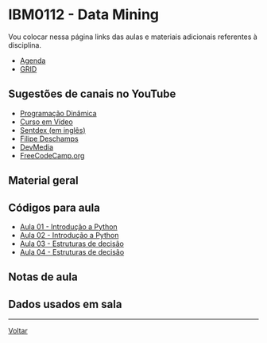 # IBM0112 - Data Mining

Vou colocar nessa página links das aulas e materiais adicionais referentes à disciplina.

* [Agenda](agenda.md)
* [GRID](grid.md)

## Sugestões de canais no YouTube
* [Programação Dinâmica](https://www.youtube.com/c/ProgramacaoDinamica/)
* [Curso em Vídeo](https://www.youtube.com/c/CursoemVideo/)
* [Sentdex (em inglês)](https://www.youtube.com/c/sentdex)
* [Filipe Deschamps](https://www.youtube.com/c/FilipeDeschamps)
* [DevMedia](https://www.youtube.com/c/DevmediaBrasil)
* [FreeCodeCamp.org](https://www.youtube.com/c/freeCodeCamp)

## Material geral

<!-- * [Apresentação da disciplina](/./assets/ibm0112_datamining/00 - Apresentação.pdf) -->

## Códigos para aula

* [Aula 01 - Introdução a Python](https://colab.research.google.com/drive/1i5M1Jc3dqHlVodE8tJpUk11Gl9jNj-eV?usp=sharing)
* [Aula 02 - Introdução a Python](https://colab.research.google.com/drive/18ELlQR8jXOSzl03A1c-ZMPJzdafpZ7bV?usp=sharing)
* [Aula 03 - Estruturas de decisão](https://colab.research.google.com/drive/1eqZuYVWOBxtgYRp1vE0BMhjCXgIcImDh?usp=sharing)
* [Aula 04 - Estruturas de decisão](https://colab.research.google.com/drive/1v4pPRQB7Olya8Q9638Hyj-GBz6Wb-hgv?usp=sharing)

## Notas de aula


## Dados usados em sala


---

[Voltar](https://cassiusf.github.io/)
